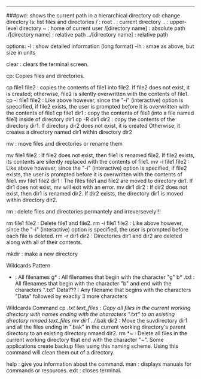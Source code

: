 ---
###pwd: shows the current path in a hierarchical directory
cd: change directory 
ls: list files and directories
/ : root
. : current directory
.. : upper-level directory
~ : home of current user
/[directory name] : absolute path
./[directory name] : relative path
../[directory name] : relative path

options:
-l : show detailed information (long format)
-lh : smae as above, but size in units

clear : clears the terminal screen.

cp: Copies files and directories.

cp file1 file2 : copies the contents of file1 into file2. If file2 does not exist, it is created; otherwise, file2 is silently overwritten with the contents of file1.
cp -i file1 file2 : Like above however, since the "-i" (interactive) option is speccified, if file2 exists, the user is prompted before it is overwritten with the contents of file1
cp file1 dir1 : copy the contents of file1 (into a file named file1) inside of directory dir1
cp -R dir1 dir2 : copy the contents of the directory dir1. If directory dir2 does not exist, it is created Otherwise, it creates a directory named dir1 within directory dir2

mv : move files and directories or rename them

mv file1 file2 : If file2 does not exist, then file1 is renamed file2. If file2 exists, its contents are silently replaced with the contents of file1.
mv -i file1 file2 : Like above however, since the "-i" (interactive) option is specified, if file2 exists, the user is prompted before it is overwritten with the contents of file1.
mv file1 file2 dir1 : The files file1 and file2 are moved to directory dir1. If dir1 does not exist, mv will exit with an error.
mv dir1 dir2 : If dir2 does not exist, then dir1 is renamed dir2. If dir2 exists, the directory dir1 is moved within directory dir2.

rm : delete files and directories permantely and irreversevely!!!

rm file1 file2 : Delete file1 and file2.
rm -i file1 file2 : Like above however, since the "-i" (interactive) option is specified, the user is prompted before each file is deleted.
rm -r dir1 dir2 : Directories dir1 and dir2 are deleted along with all of their contents.

mkdir : make a new directory

Wildcards Pattern
* : All filenames
g* : All filenames that begin with the character "g"
b* .txt : All filenames that begin with the character "b" and end with the characters ".txt"
Data??? : Any filename that begins with the characters "Data" followed by exactly 3 more characters

Wildcards Command
cp *.txt text_files : Copy all files in the current working directory with names ending with the characters ".txt" to an existing directory nmaed text_files
mv dir1 ../*.bak dir2 : Move the suvdirectory dir1 and all the files ending in ".bak" in the current working directory's parent directory to an existing directory nmaed dir2.
rm *~ : Delete all files in the current working directory that end with the character "~". Some applications create backup files using this naming scheme. Using this command will clean them out of a directory.

help : give you information about the command.
man : displays manuals for commands or resources.
exit : closes terminal.
